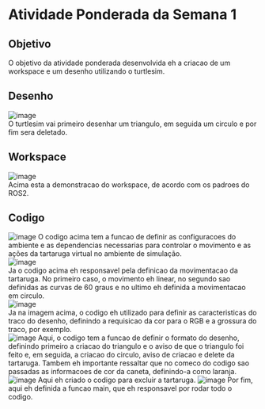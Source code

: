 # Atividade Ponderada da Semana 1

## Objetivo
O objetivo da atividade ponderada desenvolvida eh a criacao de um workspace e um desenho utilizando o turtlesim. 
## Desenho
![image](https://github.com/gustavoesteves0/ponderadas-m6-ec/assets/123904558/7de048cd-74a1-45ac-be2d-49fa9fba3a25)  
O turtlesim vai primeiro desenhar um triangulo, em seguida um circulo e por fim sera deletado.
## Workspace
![image](https://github.com/gustavoesteves0/ponderadas-m6-ec/assets/123904558/61ab0cb4-88b3-4757-a506-71429534687a)  
Acima esta a demonstracao do workspace, de acordo com os padroes do ROS2.
## Codigo
![image](https://github.com/gustavoesteves0/ponderadas-m6-ec/assets/123904558/87a64d79-4911-45b4-8fc9-9d67514315b5)
O codigo acima tem a funcao de definir as configuracoes do ambiente e as dependencias necessarias para controlar o movimento e as ações da tartaruga virtual no ambiente de simulação.  
![image](https://github.com/gustavoesteves0/ponderadas-m6-ec/assets/123904558/129f2cc6-e1d6-4f1f-a0c8-b9f08e1d6311)  
Ja o codigo acima eh responsavel pela definicao da movimentacao da tartaruga. No primeiro caso, o movimento eh linear, no segundo sao definidas as curvas de 60 graus e no ultimo eh definida a movimentacao em circulo.  
![image](https://github.com/gustavoesteves0/ponderadas-m6-ec/assets/123904558/e6b3d984-8b60-4d42-b363-5cafa607f416)  
Ja na imagem acima, o codigo eh utilizado para definir as caracteristicas do traco do desenho, definindo a requisicao da cor para o RGB e a grossura do traco, por exemplo.  
![image](https://github.com/gustavoesteves0/ponderadas-m6-ec/assets/123904558/d6b9ba52-c306-41bf-9cfe-d3a95bfd1d72)
Aqui, o codigo tem a funcao de definir o formato do desenho, definindo primeiro a criacao do triangulo e o aviso de que o triangulo foi feito e, em seguida, a criacao do circulo, aviso de criacao e delete da tartaruga. Tambem eh importante ressaltar que no comeco do codigo sao passadas as informacoes de cor da caneta, definindo-a como laranja.
![image](https://github.com/gustavoesteves0/ponderadas-m6-ec/assets/123904558/d981efa5-8e49-461d-a880-cc649f35f7dd)
Aqui eh criado o codigo para excluir a tartaruga.
![image](https://github.com/gustavoesteves0/ponderadas-m6-ec/assets/123904558/f23e3289-e9e7-44a0-88bc-ede3537ab651)
Por fim, aqui eh definida a funcao main, que eh responsavel por rodar todo o codigo.
